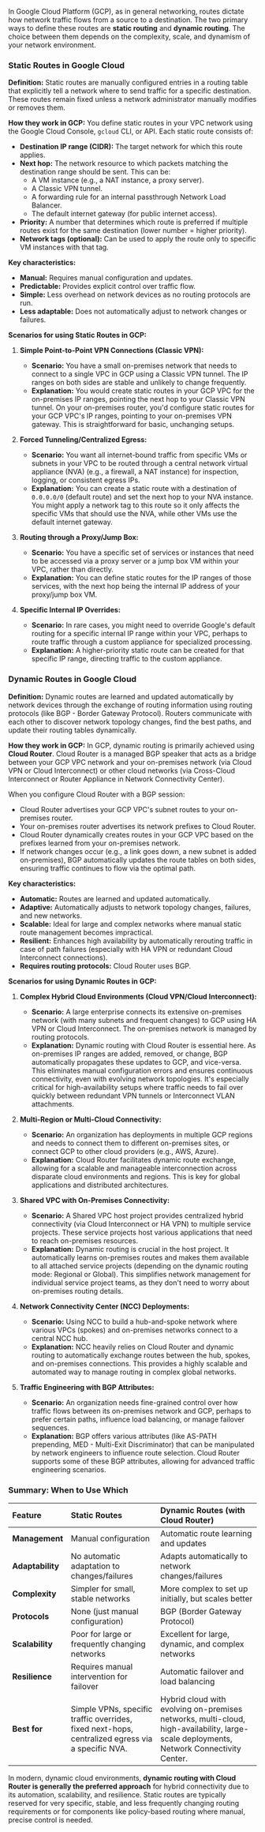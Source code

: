 In Google Cloud Platform (GCP), as in general networking, routes dictate how network traffic flows from a source to a destination. The two primary ways to define these routes are **static routing** and **dynamic routing**. The choice between them depends on the complexity, scale, and dynamism of your network environment.

### Static Routes in Google Cloud

**Definition:** Static routes are manually configured entries in a routing table that explicitly tell a network where to send traffic for a specific destination. These routes remain fixed unless a network administrator manually modifies or removes them.

**How they work in GCP:**
You define static routes in your VPC network using the Google Cloud Console, `gcloud` CLI, or API. Each static route consists of:
* **Destination IP range (CIDR):** The target network for which this route applies.
* **Next hop:** The network resource to which packets matching the destination range should be sent. This can be:
    * A VM instance (e.g., a NAT instance, a proxy server).
    * A Classic VPN tunnel.
    * A forwarding rule for an internal passthrough Network Load Balancer.
    * The default internet gateway (for public internet access).
* **Priority:** A number that determines which route is preferred if multiple routes exist for the same destination (lower number = higher priority).
* **Network tags (optional):** Can be used to apply the route only to specific VM instances with that tag.

**Key characteristics:**
* **Manual:** Requires manual configuration and updates.
* **Predictable:** Provides explicit control over traffic flow.
* **Simple:** Less overhead on network devices as no routing protocols are run.
* **Less adaptable:** Does not automatically adjust to network changes or failures.

**Scenarios for using Static Routes in GCP:**

1.  **Simple Point-to-Point VPN Connections (Classic VPN):**
    * **Scenario:** You have a small on-premises network that needs to connect to a single VPC in GCP using a Classic VPN tunnel. The IP ranges on both sides are stable and unlikely to change frequently.
    * **Explanation:** You would create static routes in your GCP VPC for the on-premises IP ranges, pointing the next hop to your Classic VPN tunnel. On your on-premises router, you'd configure static routes for your GCP VPC's IP ranges, pointing to your on-premises VPN gateway. This is straightforward for basic, unchanging setups.

2.  **Forced Tunneling/Centralized Egress:**
    * **Scenario:** You want all internet-bound traffic from specific VMs or subnets in your VPC to be routed through a central network virtual appliance (NVA) (e.g., a firewall, a NAT instance) for inspection, logging, or consistent egress IPs.
    * **Explanation:** You can create a static route with a destination of `0.0.0.0/0` (default route) and set the next hop to your NVA instance. You might apply a network tag to this route so it only affects the specific VMs that should use the NVA, while other VMs use the default internet gateway.

3.  **Routing through a Proxy/Jump Box:**
    * **Scenario:** You have a specific set of services or instances that need to be accessed via a proxy server or a jump box VM within your VPC, rather than directly.
    * **Explanation:** You can define static routes for the IP ranges of those services, with the next hop being the internal IP address of your proxy/jump box VM.

4.  **Specific Internal IP Overrides:**
    * **Scenario:** In rare cases, you might need to override Google's default routing for a specific internal IP range within your VPC, perhaps to route traffic through a custom appliance for specialized processing.
    * **Explanation:** A higher-priority static route can be created for that specific IP range, directing traffic to the custom appliance.

### Dynamic Routes in Google Cloud

**Definition:** Dynamic routes are learned and updated automatically by network devices through the exchange of routing information using routing protocols (like BGP - Border Gateway Protocol). Routers communicate with each other to discover network topology changes, find the best paths, and update their routing tables dynamically.

**How they work in GCP:**
In GCP, dynamic routing is primarily achieved using **Cloud Router**. Cloud Router is a managed BGP speaker that acts as a bridge between your GCP VPC network and your on-premises network (via Cloud VPN or Cloud Interconnect) or other cloud networks (via Cross-Cloud Interconnect or Router Appliance in Network Connectivity Center).

When you configure Cloud Router with a BGP session:
* Cloud Router advertises your GCP VPC's subnet routes to your on-premises router.
* Your on-premises router advertises its network prefixes to Cloud Router.
* Cloud Router dynamically creates routes in your GCP VPC based on the prefixes learned from your on-premises network.
* If network changes occur (e.g., a link goes down, a new subnet is added on-premises), BGP automatically updates the route tables on both sides, ensuring traffic continues to flow via the optimal path.

**Key characteristics:**
* **Automatic:** Routes are learned and updated automatically.
* **Adaptive:** Automatically adjusts to network topology changes, failures, and new networks.
* **Scalable:** Ideal for large and complex networks where manual static route management becomes impractical.
* **Resilient:** Enhances high availability by automatically rerouting traffic in case of path failures (especially with HA VPN or redundant Cloud Interconnect connections).
* **Requires routing protocols:** Cloud Router uses BGP.

**Scenarios for using Dynamic Routes in GCP:**

1.  **Complex Hybrid Cloud Environments (Cloud VPN/Cloud Interconnect):**
    * **Scenario:** A large enterprise connects its extensive on-premises network (with many subnets and frequent changes) to GCP using HA VPN or Cloud Interconnect. The on-premises network is managed by routing protocols.
    * **Explanation:** Dynamic routing with Cloud Router is essential here. As on-premises IP ranges are added, removed, or change, BGP automatically propagates these updates to GCP, and vice-versa. This eliminates manual configuration errors and ensures continuous connectivity, even with evolving network topologies. It's especially critical for high-availability setups where traffic needs to fail over quickly between redundant VPN tunnels or Interconnect VLAN attachments.

2.  **Multi-Region or Multi-Cloud Connectivity:**
    * **Scenario:** An organization has deployments in multiple GCP regions and needs to connect them to different on-premises sites, or connect GCP to other cloud providers (e.g., AWS, Azure).
    * **Explanation:** Cloud Router facilitates dynamic route exchange, allowing for a scalable and manageable interconnection across disparate cloud environments and regions. This is key for global applications and distributed architectures.

3.  **Shared VPC with On-Premises Connectivity:**
    * **Scenario:** A Shared VPC host project provides centralized hybrid connectivity (via Cloud Interconnect or HA VPN) to multiple service projects. These service projects host various applications that need to reach on-premises resources.
    * **Explanation:** Dynamic routing is crucial in the host project. It automatically learns on-premises routes and makes them available to all attached service projects (depending on the dynamic routing mode: Regional or Global). This simplifies network management for individual service project teams, as they don't need to worry about on-premises routing details.

4.  **Network Connectivity Center (NCC) Deployments:**
    * **Scenario:** Using NCC to build a hub-and-spoke network where various VPCs (spokes) and on-premises networks connect to a central NCC hub.
    * **Explanation:** NCC heavily relies on Cloud Router and dynamic routing to automatically exchange routes between the hub, spokes, and on-premises connections. This provides a highly scalable and automated way to manage routing in complex global networks.

5.  **Traffic Engineering with BGP Attributes:**
    * **Scenario:** An organization needs fine-grained control over how traffic flows between its on-premises network and GCP, perhaps to prefer certain paths, influence load balancing, or manage failover sequences.
    * **Explanation:** BGP offers various attributes (like AS-PATH prepending, MED - Multi-Exit Discriminator) that can be manipulated by network engineers to influence route selection. Cloud Router supports some of these BGP attributes, allowing for advanced traffic engineering scenarios.

### Summary: When to Use Which

| Feature          | Static Routes                                 | Dynamic Routes (with Cloud Router)           |
| :--------------- | :-------------------------------------------- | :------------------------------------------- |
| **Management** | Manual configuration                          | Automatic route learning and updates         |
| **Adaptability** | No automatic adaptation to changes/failures   | Adapts automatically to network changes/failures |
| **Complexity** | Simpler for small, stable networks            | More complex to set up initially, but scales better |
| **Protocols** | None (just manual configuration)              | BGP (Border Gateway Protocol)                |
| **Scalability** | Poor for large or frequently changing networks | Excellent for large, dynamic, and complex networks |
| **Resilience** | Requires manual intervention for failover     | Automatic failover and load balancing        |
| **Best for** | Simple VPNs, specific traffic overrides, fixed next-hops, centralized egress via a specific NVA. | Hybrid cloud with evolving on-premises networks, multi-cloud, high-availability, large-scale deployments, Network Connectivity Center. |

In modern, dynamic cloud environments, **dynamic routing with Cloud Router is generally the preferred approach** for hybrid connectivity due to its automation, scalability, and resilience. Static routes are typically reserved for very specific, stable, and less frequently changing routing requirements or for components like policy-based routing where manual, precise control is needed.
